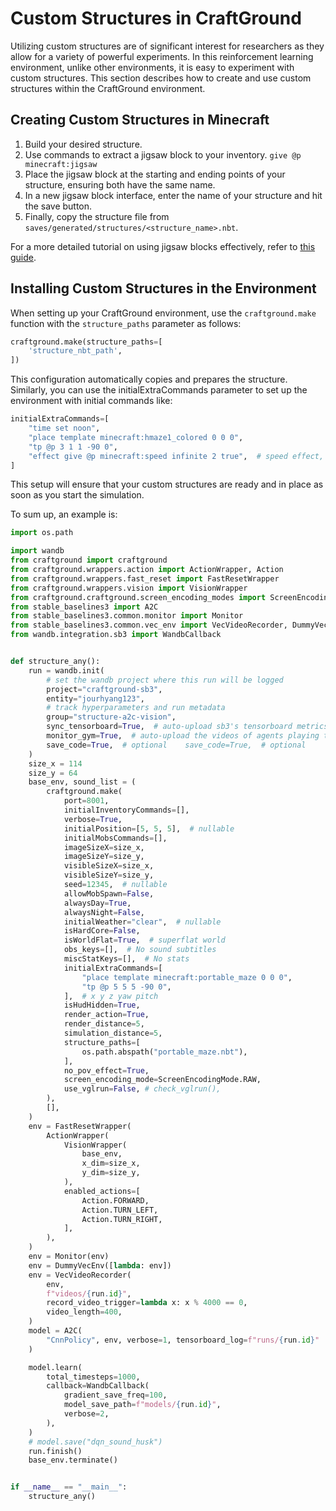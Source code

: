 # Custom Structures in CraftGround

Utilizing custom structures are of significant interest for researchers as they allow for a variety of powerful experiments. In this reinforcement learning environment, unlike other environments, it is easy to experiment with custom structures. This section describes how to create and use custom structures within the CraftGround environment.

## Creating Custom Structures in Minecraft

1. Build your desired structure.
2. Use commands to extract a jigsaw block to your inventory.
`give @p minecraft:jigsaw`
3. Place the jigsaw block at the starting and ending points of your structure, ensuring both have the same name.
4. In a new jigsaw block interface, enter the name of your structure and hit the save button.
5. Finally, copy the structure file from `saves/generated/structures/<structure_name>.nbt`.

For a more detailed tutorial on using jigsaw blocks effectively, refer to [this guide](https://gist.github.com/GentlemanRevvnar/98a8f191f46d28f63592672022c41497).

## Installing Custom Structures in the Environment

When setting up your CraftGround environment, use the `craftground.make` function with the `structure_paths` parameter as follows:

```python
craftground.make(structure_paths=[
    'structure_nbt_path',
])
```
This configuration automatically copies and prepares the structure. Similarly, you can use the initialExtraCommands parameter to set up the environment with initial commands like:

```python
initialExtraCommands=[
    "time set noon",
    "place template minecraft:hmaze1_colored 0 0 0",
    "tp @p 3 1 1 -90 0",
    "effect give @p minecraft:speed infinite 2 true",  # speed effect, particle hidden
]
```

This setup will ensure that your custom structures are ready and in place as soon as you start the simulation.


To sum up, an example is:

```python
import os.path

import wandb
from craftground import craftground
from craftground.wrappers.action import ActionWrapper, Action
from craftground.wrappers.fast_reset import FastResetWrapper
from craftground.wrappers.vision import VisionWrapper
from craftground.craftground.screen_encoding_modes import ScreenEncodingMode
from stable_baselines3 import A2C
from stable_baselines3.common.monitor import Monitor
from stable_baselines3.common.vec_env import VecVideoRecorder, DummyVecEnv
from wandb.integration.sb3 import WandbCallback


def structure_any():
    run = wandb.init(
        # set the wandb project where this run will be logged
        project="craftground-sb3",
        entity="jourhyang123",
        # track hyperparameters and run metadata
        group="structure-a2c-vision",
        sync_tensorboard=True,  # auto-upload sb3's tensorboard metrics
        monitor_gym=True,  # auto-upload the videos of agents playing the game
        save_code=True,  # optional    save_code=True,  # optional
    )
    size_x = 114
    size_y = 64
    base_env, sound_list = (
        craftground.make(
            port=8001,
            initialInventoryCommands=[],
            verbose=True,
            initialPosition=[5, 5, 5],  # nullable
            initialMobsCommands=[],
            imageSizeX=size_x,
            imageSizeY=size_y,
            visibleSizeX=size_x,
            visibleSizeY=size_y,
            seed=12345,  # nullable
            allowMobSpawn=False,
            alwaysDay=True,
            alwaysNight=False,
            initialWeather="clear",  # nullable
            isHardCore=False,
            isWorldFlat=True,  # superflat world
            obs_keys=[],  # No sound subtitles
            miscStatKeys=[],  # No stats
            initialExtraCommands=[
                "place template minecraft:portable_maze 0 0 0",
                "tp @p 5 5 5 -90 0",
            ],  # x y z yaw pitch
            isHudHidden=True,
            render_action=True,
            render_distance=5,
            simulation_distance=5,
            structure_paths=[
                os.path.abspath("portable_maze.nbt"),
            ],
            no_pov_effect=True,
            screen_encoding_mode=ScreenEncodingMode.RAW,
            use_vglrun=False, # check_vglrun(),
        ),
        [],
    )
    env = FastResetWrapper(
        ActionWrapper(
            VisionWrapper(
                base_env,
                x_dim=size_x,
                y_dim=size_y,
            ),
            enabled_actions=[
                Action.FORWARD,
                Action.TURN_LEFT,
                Action.TURN_RIGHT,
            ],
        ),
    )
    env = Monitor(env)
    env = DummyVecEnv([lambda: env])
    env = VecVideoRecorder(
        env,
        f"videos/{run.id}",
        record_video_trigger=lambda x: x % 4000 == 0,
        video_length=400,
    )
    model = A2C(
        "CnnPolicy", env, verbose=1, tensorboard_log=f"runs/{run.id}"
    )

    model.learn(
        total_timesteps=1000,
        callback=WandbCallback(
            gradient_save_freq=100,
            model_save_path=f"models/{run.id}",
            verbose=2,
        ),
    )
    # model.save("dqn_sound_husk")
    run.finish()
    base_env.terminate()


if __name__ == "__main__":
    structure_any()



```